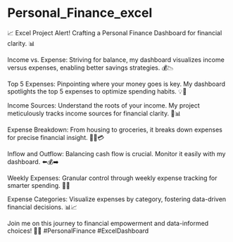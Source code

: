 # Personal_Finance_excel
📈 Excel Project Alert! Crafting a Personal Finance Dashboard for financial clarity. 📊

Income vs. Expense: Striving for balance, my dashboard visualizes income versus expenses, enabling better savings strategies. 💰📉

Top 5 Expenses: Pinpointing where your money goes is key. My dashboard spotlights the top 5 expenses to optimize spending habits. 💡💸

Income Sources: Understand the roots of your income. My project meticulously tracks income sources for financial clarity. 💼📊

Expense Breakdown: From housing to groceries, it breaks down expenses for precise financial insight. 🏡🚗💳

Inflow and Outflow: Balancing cash flow is crucial. Monitor it easily with my dashboard. ⬅️💰➡️

Weekly Expenses: Granular control through weekly expense tracking for smarter spending. 📆🍔

Expense Categories: Visualize expenses by category, fostering data-driven financial decisions. 📊📈

Join me on this journey to financial empowerment and data-informed choices! 💪🚀 #PersonalFinance #ExcelDashboard
